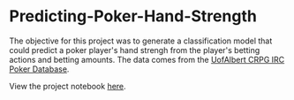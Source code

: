 # Predicting-Poker-Hand-Strength

The objective for this project was to generate a classification model that could predict a poker player's hand strengh from the player's betting actions and betting amounts. The data comes from the [UofAlbert CRPG IRC Poker Database](http://poker.cs.ualberta.ca/irc_poker_database.html).  

View the project notebook [here](https://github.com/Harpreet-Paul/Predicting-Poker-Hand-Strength/blob/master/Predicting%20Poker%20Hands.ipynb).
